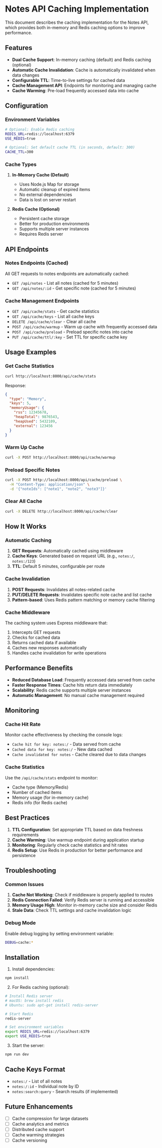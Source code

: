 # Notes API Caching Implementation

This document describes the caching implementation for the Notes API, which provides both in-memory and Redis caching options to improve performance.

## Features

- **Dual Cache Support**: In-memory caching (default) and Redis caching (optional)
- **Automatic Cache Invalidation**: Cache is automatically invalidated when data changes
- **Configurable TTL**: Time-to-live settings for cached data
- **Cache Management API**: Endpoints for monitoring and managing cache
- **Cache Warming**: Pre-load frequently accessed data into cache

## Configuration

### Environment Variables

```bash
# Optional: Enable Redis caching
REDIS_URL=redis://localhost:6379
USE_REDIS=true

# Optional: Set default cache TTL (in seconds, default: 300)
CACHE_TTL=300
```

### Cache Types

1. **In-Memory Cache (Default)**
   - Uses Node.js Map for storage
   - Automatic cleanup of expired items
   - No external dependencies
   - Data is lost on server restart

2. **Redis Cache (Optional)**
   - Persistent cache storage
   - Better for production environments
   - Supports multiple server instances
   - Requires Redis server

## API Endpoints

### Notes Endpoints (Cached)

All GET requests to notes endpoints are automatically cached:

- `GET /api/notes` - List all notes (cached for 5 minutes)
- `GET /api/notes/:id` - Get specific note (cached for 5 minutes)

### Cache Management Endpoints

- `GET /api/cache/stats` - Get cache statistics
- `GET /api/cache/keys` - List all cache keys
- `DELETE /api/cache/clear` - Clear all cache
- `POST /api/cache/warmup` - Warm up cache with frequently accessed data
- `POST /api/cache/preload` - Preload specific notes into cache
- `PUT /api/cache/ttl/:key` - Set TTL for specific cache key

## Usage Examples

### Get Cache Statistics

```bash
curl http://localhost:8000/api/cache/stats
```

Response:
```json
{
  "type": "Memory",
  "keys": 5,
  "memoryUsage": {
    "rss": 12345678,
    "heapTotal": 9876543,
    "heapUsed": 5432109,
    "external": 123456
  }
}
```

### Warm Up Cache

```bash
curl -X POST http://localhost:8000/api/cache/warmup
```

### Preload Specific Notes

```bash
curl -X POST http://localhost:8000/api/cache/preload \
  -H "Content-Type: application/json" \
  -d '{"noteIds": ["note1", "note2", "note3"]}'
```

### Clear All Cache

```bash
curl -X DELETE http://localhost:8000/api/cache/clear
```

## How It Works

### Automatic Caching

1. **GET Requests**: Automatically cached using middleware
2. **Cache Keys**: Generated based on request URL (e.g., `notes:/`, `notes:/123`)
3. **TTL**: Default 5 minutes, configurable per route

### Cache Invalidation

1. **POST Requests**: Invalidates all notes-related cache
2. **PUT/DELETE Requests**: Invalidates specific note cache and list cache
3. **Pattern-based**: Uses Redis pattern matching or memory cache filtering

### Cache Middleware

The caching system uses Express middleware that:

1. Intercepts GET requests
2. Checks for cached data
3. Returns cached data if available
4. Caches new responses automatically
5. Handles cache invalidation for write operations

## Performance Benefits

- **Reduced Database Load**: Frequently accessed data served from cache
- **Faster Response Times**: Cache hits return data immediately
- **Scalability**: Redis cache supports multiple server instances
- **Automatic Management**: No manual cache management required

## Monitoring

### Cache Hit Rate

Monitor cache effectiveness by checking the console logs:
- `Cache hit for key: notes:/` - Data served from cache
- `Cached data for key: notes:/` - New data cached
- `Cache invalidated for notes` - Cache cleared due to data changes

### Cache Statistics

Use the `/api/cache/stats` endpoint to monitor:
- Cache type (Memory/Redis)
- Number of cached items
- Memory usage (for in-memory cache)
- Redis info (for Redis cache)

## Best Practices

1. **TTL Configuration**: Set appropriate TTL based on data freshness requirements
2. **Cache Warming**: Use warmup endpoint during application startup
3. **Monitoring**: Regularly check cache statistics and hit rates
4. **Redis Setup**: Use Redis in production for better performance and persistence

## Troubleshooting

### Common Issues

1. **Cache Not Working**: Check if middleware is properly applied to routes
2. **Redis Connection Failed**: Verify Redis server is running and accessible
3. **Memory Usage High**: Monitor in-memory cache size and consider Redis
4. **Stale Data**: Check TTL settings and cache invalidation logic

### Debug Mode

Enable debug logging by setting environment variable:
```bash
DEBUG=cache:*
```

## Installation

1. Install dependencies:
```bash
npm install
```

2. For Redis caching (optional):
```bash
# Install Redis server
# macOS: brew install redis
# Ubuntu: sudo apt-get install redis-server

# Start Redis
redis-server

# Set environment variables
export REDIS_URL=redis://localhost:6379
export USE_REDIS=true
```

3. Start the server:
```bash
npm run dev
```

## Cache Keys Format

- `notes:/` - List of all notes
- `notes:/:id` - Individual note by ID
- `notes:search:query` - Search results (if implemented)

## Future Enhancements

- [ ] Cache compression for large datasets
- [ ] Cache analytics and metrics
- [ ] Distributed cache support
- [ ] Cache warming strategies
- [ ] Cache versioning
